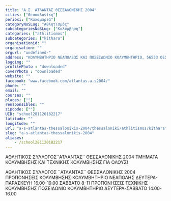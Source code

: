 ```yaml
---
title: "Α.Σ. ΑΤΛΑΝΤΑΣ ΘΕΣΣΑΛΟΝΙΚΗΣ 2004"
cities: ["Θεσσαλονίκη"]
perioxi: ["Καλαμαριά"]
categoryNoSLug: "Αθλητισμός"
subcategoriesNoSLug: ["Κολύμβηση"]
categories: ["athlitismos"]
subcategories: ["kithara"]
organisationid: ""
organisation: ""
orgurl: "undefined-"
address: "ΚΟΛΥΜΒΗΤΗΡΙΟ ΝΕΑΠΟΛΕΩΣ KAI ΠΟΣΕΙΔΩΝΙΟ ΚΟΛΥΜΒΗΤΗΡΙΟ, 56533 ΘΕΣΣΑΛΟΝΙΚΗ"
logoimg: ""
profilePhoto : "downloaded"
coverPhoto : "downloaded"
website: ""
facebook: "www.facebook.com/atlantas.a.s2004/"
phone: ""
email: ""
courses: ""
places: [""]
rensponsibles: ""
zipcode: [""]
UID: "school281120182217"
latitude: ""
longitude: ""
url: "a-s-atlantas-thessalonikis-2004/thessaloniki/athlitismos/kithara"
slug: "a-s-atlantas-thessalonikis-2004"
aliases:
    - /school281120182217
---
```



ΑΘΛΗΤΙΚΟΣ ΣΥΛΛΟΓΟΣ΄΄ΑΤΛΑΝΤΑΣ΄΄ ΘΕΣΣΑΛΟΝΙΚΗΣ 2004 ΤΜΗΜΑΤΑ ΚΟΛΥΜΒΗΣΗΣ ΚΑΙ ΤΕΧΝΙΚΗΣ ΚΟΛΥΜΒΗΣΗΣ ΓΙΑ ΟΛΟΥΣ!

ΑΘΛΗΤΙΚΟΣ ΣΥΛΛΟΓΟΣ ΄΄ΑΤΛΑΝΤΑΣ΄΄ ΘΕΣΣΑΛΟΝΙΚΗΣ 2004 ΠΡΟΠΟΝΗΣΕΙΣ ΚΟΛΥΜΒΗΣΗΣ ΚΟΛΥΜΒΗΤΗΡΙΟ ΝΕΑΠΟΛΗΣ ΔΕΥΤΕΡΑ-ΠΑΡΑΣΚΕΥΗ 16.00-19.00 ΣΑΒΒΑΤΟ 8-11 ΠΡΟΠΟΝΗΣΕΙΣ ΤΕΧΝΙΚΗΣ ΚΟΛΥΜΒΗΣΗΣ ΠΟΣΕΙΔΩΝΙΟ ΚΟΛΥΜΒΗΤΗΡΙΟ ΔΕΥΤΕΡΑ-ΣΑΒΒΑΤΟ 14.00-16.00